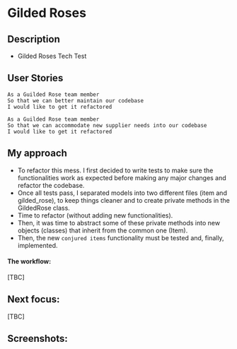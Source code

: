 Gilded Roses
=================

## Description
* Gilded Roses Tech Test

## User Stories
```
As a Guilded Rose team member
So that we can better maintain our codebase
I would like to get it refactored

As a Guilded Rose team member
So that we can accommodate new supplier needs into our codebase
I would like to get it refactored
```

## My approach
* To refactor this mess. I first decided to write tests to make sure the functionalities work as expected before making any major changes and refactor the codebase.
* Once all tests pass, I separated models into two different files (item and gilded_rose), to keep things cleaner and to create private methods in the GildedRose class.
* Time to refactor (without adding new functionalities).
* Then, it was time to abstract some of these private methods into new objects (classes) that inherit from the common one (Item).
* Then, the new ```conjured items``` functionality must be tested and, finally, implemented. 

#### The workflow:
[TBC]

## Next focus:
[TBC]

## Screenshots:
